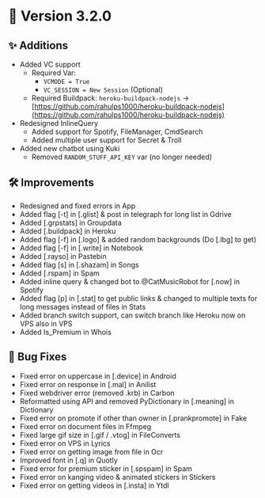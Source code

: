 # 📕 Version 3.2.0

## ✨ Additions

- Added VC support
  - Required Var:
    - `VCMODE = True`
    - `VC_SESSION = New Session` (Optional)
  - Required Buildpack: `heroku-buildpack-nodejs` → [https://github.com/rahulps1000/heroku-buildpack-nodejs](https://github.com/rahulps1000/heroku-buildpack-nodejs)
- Redesigned InlineQuery
  - Added support for Spotify, FileManager, CmdSearch
  - Added multiple user support for Secret & Troll
- Added new chatbot using Kuki
  - Removed `RANDOM_STUFF_API_KEY` var (no longer needed)

## 🛠️ Improvements

- Redesigned and fixed errors in App
- Added flag [-t] in [.glist] & post in telegraph for long list in Gdrive
- Added [.grpstats] in Groupdata
- Added [.buildpack] in Heroku
- Added flag [-f] in [.logo] & added random backgrounds (Do [.lbg] to get)
- Added flag [-f] in [.write] in Notebook
- Added [.rayso] in Pastebin
- Added flag [s] in [.shazam] in Songs
- Added [.rspam] in Spam
- Added inline query & changed bot to @CatMusicRobot for [.now] in Spotify
- Added flag [p] in [.stat] to get public links & changed to multiple texts for long messages instead of files in Stats
- Added branch switch support, can switch branch like Heroku now on VPS also in VPS
- Added Is_Premium in Whois

## 🐛 Bug Fixes

- Fixed error on uppercase in [.device] in Android
- Fixed error on response in [.mal] in Anilist
- Fixed webdriver error (removed .krb) in Carbon
- Reformatted using API and removed PyDictionary in [.meaning] in Dictionary
- Fixed error on promote if other than owner in [.prankpromote] in Fake
- Fixed error on document files in Ffmpeg
- Fixed large gif size in [.gif / .vtog] in FileConverts
- Fixed error on VPS in Lyrics
- Fixed error on getting image from file in Ocr
- Improved font in [.q] in Quotly
- Fixed error for premium sticker in [.spspam] in Spam
- Fixed error on kanging video & animated stickers in Stickers
- Fixed error on getting videos in [.insta] in Ytdl

